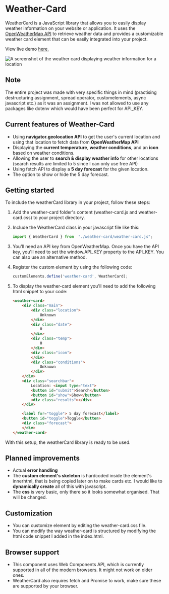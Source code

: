# Weather-Card



WeatherCard is a JavaScript library that allows you to easily display weather information on your website or application. It uses the [OpenWeatherMap API](https://openweathermap.org/api) to retrieve weather data and provides a customizable weather card element that can be easily integrated into your project.

View live demo [here.](https://3l4x.github.io/weather-card-app/)

![ A screenshot of the weather card displaying weather information for a location](https://i.imgur.com/xVJ0eUC.png)
## Note
The entire project was made with very specific things in mind (practising destructuring assignment, spread operator, customelements, async javascript etc.) as it was an assignment. I was not allowed to use any packages like dotenv which would have been perfect for API_KEY.



## Current features of Weather-Card
- Using **navigator.geolocation API** to get the user's current location and using that location to fetch data from **OpenWeatherMap API**
- Displaying the **current temperature**, **weather conditions**, and an **icon** based on weather conditions.
- Allowing the user to **search & display weather info** for other locations (search results are limited to 5 since I can only use free API)
- Using fetch API to display a **5 day forecast** for the given location.
- The option to show or hide the 5 day forecast.




## Getting started

To include the weatherCard library in your project, follow these steps:


1. Add the weather-card folder's content (weather-card.js and weather-card.css) to your project directory.

2. Include the WeatherCard class in your javascript file like this:
	```javascript
	import { WeatherCard } from  "./weather-card/weather-card.js";
	```
3. You'll need an API key from OpenWeatherMap. Once you have the API key, you'll need to set the window.API_KEY property to the API_KEY. You can also use an alternative method.

4. Register the custom element by using the following code:
	```javascript
	customElements.define('weather-card', WeatherCard);
	```
5. To display the weather-card element you'll need to add the following html snippet to your code:
    ``` html
    <weather-card>
        <div class="main">
            <div class="location">
                Unknown
            </div>
            <div class="date">
                0
            </div>
            <div class="temp">
                0
            </div>
            <div class="icon">
            </div>
            <div class="conditions">
                Unknown
            </div>
        </div>
        <div class="searchbar">
            Location: <input type="text">
            <button id="submit">Search</button>
            <button id="show">Show</button>
            <div class="results"></div>
        </div>

        <label for="toggle"> 5 day forecast</label>
        <button id="toggle">Toggle</button>
        <div class="forecast">
        </div>
    </weather-card>
    ```

With this setup, the weatherCard library is ready to be used.

## Planned improvements
- Actual **error handling**
- The **custom element's skeleton** is hardcoded inside the element's innerhtml, that is being copied later on to make cards etc. I would like to **dynamically create** all of this with javascript.
- The **css** is very basic, only there so it looks somewhat organised. That will be changed.


## Customization
- You can customize <weather-card> element by editing the weather-card.css file.
- You can modify the way weather-card is structured by modifying the html code snippet I added in the index.html.


## Browser support
- This component uses Web Components API, which is currently supported in all of the modern browsers. It might not work on older ones.
- WeatherCard also requires fetch and Promise to work, make sure these are supported by your browser.
